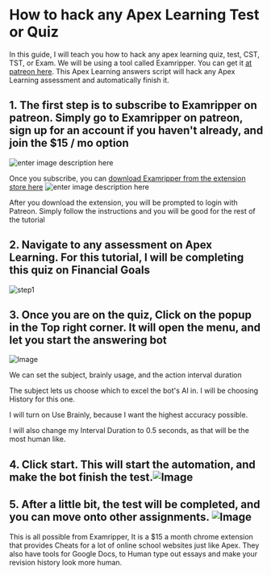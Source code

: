 # How to hack any Apex Learning Test or Quiz

In this guide, I will teach you how to hack any apex learning quiz, test, CST, TST, or Exam. We will be using a tool called Examripper. You can get it [at patreon here](https://patreon.com).  This Apex Learning answers script will hack any Apex Learning assessment and automatically finish it. 


## 1. The first step is to subscribe to Examripper on patreon. Simply go to Examripper on patreon, sign up for an account if you haven't already, and join the $15 / mo option
![enter image description here](https://github.com/Exam-Ripper/Apex-learning-bot-answers/blob/953eef1d65d1c73ec002f7169374c21c1649f03b/subscribe.png?raw=true)

Once you subscribe, you can [download Examripper from the extension store here](https://chromewebstore.google.com/detail/examripper-the-best-cheat/deepanfkojflalfajnkcnlhiejeomdgk?hl=en)
![enter image description here](https://github.com/Exam-Ripper/Apex-learning-bot-answers/blob/main/download.png?raw=true)

After you download the extension, you will be prompted to login with Patreon. Simply follow the instructions and you will be good for the rest of the tutorial


## 2. Navigate to any assessment on Apex Learning. For this tutorial, I will be completing this quiz on Financial Goals
![step1](https://github.com/Exam-Ripper/Apex-learning-bot-answers/blob/main/step1.png?raw=true)
## 3. Once you are on the quiz, Click on the popup in the Top right corner. It will open the menu, and let you start the answering bot
![Image](https://github.com/Exam-Ripper/Apex-learning-bot-answers/blob/main/step2.png?raw=true)

We can set the subject, brainly usage, and the action interval duration

The subject lets us choose which to excel the bot's AI in. I will be choosing History for this one.



I will turn on Use Brainly, because I want the highest accuracy possible.

I will also change my Interval Duration to 0.5 seconds, as that will be the most human like.

## 4. Click start. This will start the automation, and make the bot finish the test.![Image](https://github.com/Exam-Ripper/Apex-learning-bot-answers/blob/main/step3.png?raw=true)

## 5.  After a little bit, the test will be completed, and you can move onto other assignments. ![Image](https://github.com/Exam-Ripper/Apex-learning-bot-answers/blob/main/step4.png?raw=true)

This is all possible from Examripper, It is a $15 a month chrome extension that provides Cheats for a lot of online school websites just like Apex. They also have tools for Google Docs, to Human type out essays and make your revision history look more human.
